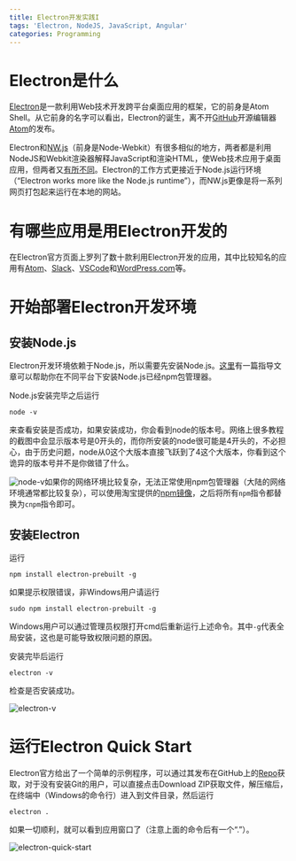 ```yaml
---
title: Electron开发实践I
tags: 'Electron, NodeJS, JavaScript, Angular'
categories: Programming
---
```

# Electron是什么

[Electron](http://electron.atom.io/)是一款利用Web技术开发跨平台桌面应用的框架，它的前身是Atom Shell。从它前身的名字可以看出，Electron的诞生，离不开[GitHub](https://github.com/)开源编辑器[Atom](https://atom.io/)的发布。

Electron和[NW.js](http://nwjs.io/)（前身是Node-Webkit）有很多相似的地方，两者都是利用NodeJS和Webkit渲染器解释JavaScript和渲染HTML，使Web技术应用于桌面应用，但两者又[有所不同](http://electron.atom.io/docs/v0.36.0/development/atom-shell-vs-node-webkit/)。Electron的工作方式更接近于Node.js运行环境（“Electron works more like the Node.js runtime”），而NW.js更像是将一系列网页打包起来运行在本地的网站。

# 有哪些应用是用Electron开发的

在Electron官方页面上罗列了数十款利用Electron开发的应用，其中比较知名的应用有[Atom](https://atom.io/)、[Slack](https://slack.com/)、[VSCode](https://code.visualstudio.com/)和[WordPress.com](https://desktop.wordpress.com/)等。

# 开始部署Electron开发环境

## 安装Node.js

Electron开发环境依赖于Node.js，所以需要先安装Node.js。[这里](https://docs.npmjs.com/getting-started/installing-node)有一篇指导文章可以帮助你在不同平台下安装Node.js已经npm包管理器。

Node.js安装完毕之后运行

    node -v
     
来查看安装是否成功，如果安装成功，你会看到node的版本号。网络上很多教程的截图中会显示版本号是0开头的，而你所安装的node很可能是4开头的，不必担心，由于历史问题，node从0这个大版本直接飞跃到了4这个大版本，你看到这个诡异的版本号并不是你做错了什么。

![node-v](https://dn-sneezry.qbox.me/JekyllWriter/node-v.png)如果你的网络环境比较复杂，无法正常使用npm包管理器（大陆的网络环境通常都比较复杂），可以使用淘宝提供的[npm镜像](http://npm.taobao.org/)，之后将所有`npm`指令都替换为`cnpm`指令即可。

## 安装Electron

运行

    npm install electron-prebuilt -g
     
如果提示权限错误，非Windows用户请运行

    sudo npm install electron-prebuilt -g
    
Windows用户可以通过管理员权限打开cmd后重新运行上述命令。其中`-g`代表全局安装，这也是可能导致权限问题的原因。

安装完毕后运行

    electron -v
    
检查是否安装成功。

![electron-v](https://dn-sneezry.qbox.me/JekyllWriter/electron-v.png)

# 运行Electron Quick Start

Electron官方给出了一个简单的示例程序，可以通过其发布在GitHub上的[Repo](https://github.com/atom/electron-quick-start)获取，对于没有安装Git的用户，可以直接点击Download ZIP获取文件，解压缩后，在终端中（Windows的命令行）进入到文件目录，然后运行

    electron .
    
如果一切顺利，就可以看到应用窗口了（注意上面的命令后有一个“.”）。

![electron-quick-start](https://dn-sneezry.qbox.me/JekyllWriter/electron-quick-start.png)